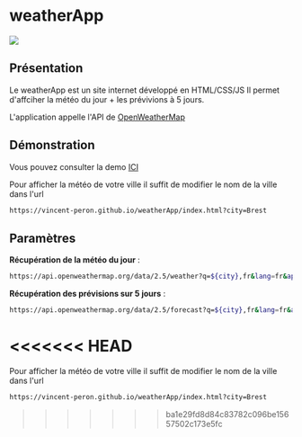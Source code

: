 # weatherApp
![](https://zupimages.net/up/22/22/3w39.png)


## Présentation

Le weatherApp est un site internet développé en HTML/CSS/JS
Il permet d'affciher la météo du jour + les prévivions à 5 jours.

L'application appelle l'API de [OpenWeatherMap](https://openweathermap.org/)

## Démonstration
Vous pouvez consulter la demo [ICI](https://vincent-peron.github.io/weatherApp/index.html?city=Brest)


Pour afficher la météo de votre ville il suffit de modifier le nom de la ville dans l'url
```bash
https://vincent-peron.github.io/weatherApp/index.html?city=Brest 

```
## Paramètres

**Récupération de la météo du jour** :
```bash
https://api.openweathermap.org/data/2.5/weather?q=${city},fr&lang=fr&appid=c21a75b667d6f7abb81f118dcf8d4611&units=metric

```

**Récupération des prévisions sur 5 jours** :
```bash
https://api.openweathermap.org/data/2.5/forecast?q=${city},fr&lang=fr&appid=c21a75b667d6f7abb81f118dcf8d4611&units=metric 

```

<<<<<<< HEAD
=======
Pour afficher la météo de votre ville il suffit de modifier le nom de la ville dans l'url
```bash
https://vincent-peron.github.io/weatherApp/index.html?city=Brest 

```
>>>>>>> ba1e29fd8d84c83782c096be15657502c173e5fc
